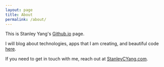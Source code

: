 ```yaml
---
layout: page
title: About
permalink: /about/
---
```


This is Stanley Yang's [Github.io](https://github.com/stanleycyang) page.

I will blog about technologies, apps that I am creating, and beautiful code [here](http://stanleycyang.github.io).

If you need to get in touch with me, reach out at
[StanleyCYang.com](http://www.stanleycyang.com).
